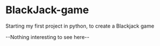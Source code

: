 # BlackJack-game
Starting my first project in python, to create a Blackjack game

--Nothing interesting to see here--
